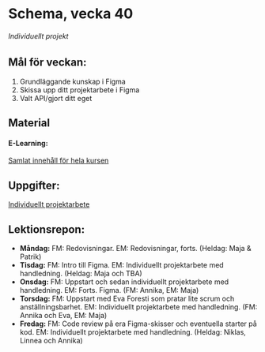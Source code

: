 # Schema, vecka 40

###### Individuellt projekt

## Mål för veckan:
1. Grundläggande kunskap i Figma
2. Skissa upp ditt projektarbete i Figma
3. Valt API/gjort ditt eget

## Material
#### E-Learning:
[Samlat innehåll för hela kursen](https://github.com/Lexicon-Frontend-2024/e-learning-material)

## Uppgifter:
[Individuellt projektarbete](https://github.com/Lexicon-Frontend-2024/Individuellt-projekt-examinerande)

## Lektionsrepon:
* **Måndag:** FM: Redovisningar. EM: Redovisningar, forts. (Heldag: Maja & Patrik)
* **Tisdag:** FM: Intro till Figma. EM: Individuellt projektarbete med handledning. (Heldag: Maja och TBA)
* **Onsdag:** FM: Uppstart och sedan individuellt projektarbete med handledning. EM: Forts. Figma. (FM: Annika, EM: Maja)
* **Torsdag:** FM: Uppstart med Eva Foresti som pratar lite scrum och anställningsbarhet. EM: Individuellt projektarbete med handledning. (FM: Annika och Eva, EM: Maja)
* **Fredag:** FM: Code review på era Figma-skisser och eventuella starter på kod. EM: Individuellt projektarbete med handledning. (Heldag: Niklas, Linnea och Annika)
